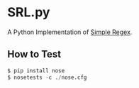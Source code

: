 SRL.py
======

A Python Implementation of [Simple Regex](https://simple-regex.com/).

## How to Test

```python
$ pip install nose
$ nosetests -c ./nose.cfg
```
